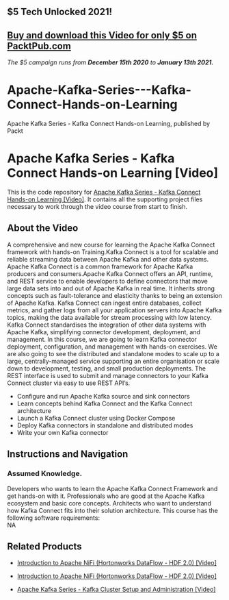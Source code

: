 ## $5 Tech Unlocked 2021!
[Buy and download this Video for only $5 on PacktPub.com](https://www.packtpub.com/product/apache-kafka-series-kafka-connect-hands-on-learning-video/9781789344738)
-----
*The $5 campaign         runs from __December 15th 2020__ to __January 13th 2021.__*

# Apache-Kafka-Series---Kafka-Connect-Hands-on-Learning
Apache Kafka Series - Kafka Connect Hands-on Learning, published by Packt
# Apache Kafka Series - Kafka Connect Hands-on Learning [Video]
This is the code repository for [Apache Kafka Series - Kafka Connect Hands-on Learning [Video]](https://www.packtpub.com/virtualization-and-cloud/apache-kafka-series-kafka-connect-hands-learning-video). It contains all the supporting project files necessary to work through the video course from start to finish.
## About the Video 
A comprehensive and new course for learning the Apache Kafka Connect framework with hands-on Training.Kafka Connect is a tool for scalable and reliable streaming data between Apache Kafka and other data systems. Apache Kafka Connect is a common framework for Apache Kafka producers and consumers.Apache Kafka Connect offers an API, runtime, and REST service to enable developers to define connectors that move large data sets into and out of Apache Kafka in real time. It inherits strong concepts such as fault-tolerance and elasticity thanks to being an extension of Apache Kafka. Kafka Connect can ingest entire databases, collect metrics, and gather logs from all your application servers into Apache Kafka topics, making the data available for stream processing with low latency. Kafka Connect standardises the integration of other data systems with Apache Kafka, simplifying connector development, deployment, and management. In this course, we are going to learn Kafka connector deployment, configuration, and management with hands-on exercises. We are also going to see the distributed and standalone modes to scale up to a large, centrally-managed service supporting an entire organisation or scale down to development, testing, and small production deployments. The REST interface is used to submit and manage connectors to your Kafka Connect cluster via easy to use REST API’s.
<DIV class=book-info-will-learn-text>
<UL>
<LI>Configure and run Apache Kafka source and sink connectors
<LI>Learn concepts behind Kafka Connect and the Kafka Connect architecture
<LI>Launch a Kafka Connect cluster using Docker Compose
<LI>Deploy Kafka connectors in standalone and distributed modes
<LI>Write your own Kafka connector</LI></UL></DIV>

## Instructions and Navigation
### Assumed Knowledge.
Developers who wants to learn the Apache Kafka Connect Framework and get hands-on with it. Professionals who are good at the Apache Kafka ecosystem and basic core concepts. Architects who want to understand how Kafka Connect fits into their solution architecture.
This course has the following software requirements:<br/>
NA

## Related Products
* [Introduction to Apache NiFi (Hortonworks DataFlow - HDF 2.0) [Video]](https://www.packtpub.com/virtualization-and-cloud/introduction-apache-nifi-hortonworks-dataflow-hdf-20-video)

* [Introduction to Apache NiFi (Hortonworks DataFlow - HDF 2.0) [Video]](https://www.packtpub.com/virtualization-and-cloud/introduction-apache-nifi-hortonworks-dataflow-hdf-20-video)

* [Apache Kafka Series - Kafka Cluster Setup and Administration [Video]](https://www.packtpub.com/networking-and-servers/apache-kafka-series-kafka-cluster-setup-and-administration-video)

